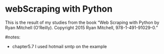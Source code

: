 # webScraping with Python

This is the result of my studies from the book “Web Scraping with Python by Ryan
Mitchell (O’Reilly). Copyright 2015 Ryan Mitchell, 978-1-491-91029-0.”

#notes:
- chapter5.7 I used hotmail smtp on the example



